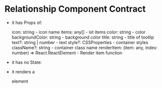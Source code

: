# Relationship Component Contract

* it has Props of:

  icon: string - icon name
  items: any[] - ist items
  color: string - color 
  backgroundColor: string - background color
  title: string - title of tootlip
  text?: string | number - text
  style?: CSSProperties - container styles
  className?: string - container class name
  renderItem: (item: any, index: number) => React.ReactElement - Render item function

* it has no State:
* it renders a <div> element
